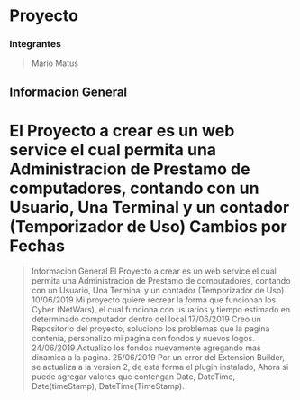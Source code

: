 Proyecto
==================================
### Integrantes 
> Mario Matus

## Informacion General
El Proyecto a crear es un web service el cual permita una Administracion de Prestamo de computadores, contando con un Usuario, Una Terminal y un contador (Temporizador de Uso)
Cambios por Fechas
==================
> Informacion General
El Proyecto a crear es un web service el cual permita una Administracion de Prestamo de computadores, contando con un Usuario, Una Terminal y un contador (Temporizador de Uso)
> 10/06/2019
Mi proyecto quiere recrear la forma que funcionan los Cyber (NetWars), el cual funciona con usuarios y tiempo estimado en determinado computador dentro del local
> 17/06/2019
Creo un Repositorio del proyecto, soluciono los problemas que la pagina contenia, personalizo mi pagina con fondos y nuevos logos.
> 24/06/2019
Actualizo los fondos nuevamente agregando mas dinamica a la pagina.
> 25/06/2019
Por un error del Extension Builder, se actualiza a la version 2, de esta forma el plugin instalado, Ahora si puede agregar valores que contengan Date, DateTime, Date(timeStamp), DateTime(TimeStamp).
